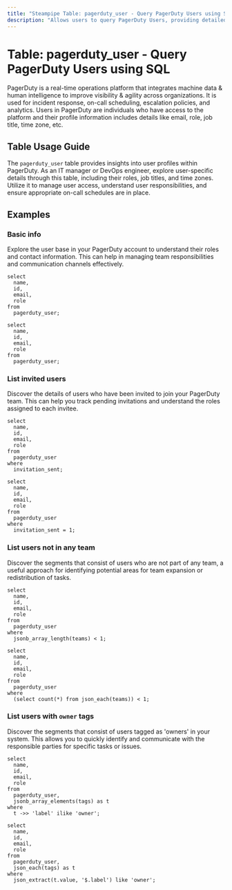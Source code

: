 ```yaml
---
title: "Steampipe Table: pagerduty_user - Query PagerDuty Users using SQL"
description: "Allows users to query PagerDuty Users, providing detailed information on each user's profile such as email, role, job title, time zone, and more."
---
```


# Table: pagerduty_user - Query PagerDuty Users using SQL

PagerDuty is a real-time operations platform that integrates machine data & human intelligence to improve visibility & agility across organizations. It is used for incident response, on-call scheduling, escalation policies, and analytics. Users in PagerDuty are individuals who have access to the platform and their profile information includes details like email, role, job title, time zone, etc.

## Table Usage Guide

The `pagerduty_user` table provides insights into user profiles within PagerDuty. As an IT manager or DevOps engineer, explore user-specific details through this table, including their roles, job titles, and time zones. Utilize it to manage user access, understand user responsibilities, and ensure appropriate on-call schedules are in place.

## Examples

### Basic info
Explore the user base in your PagerDuty account to understand their roles and contact information. This can help in managing team responsibilities and communication channels effectively.

```sql+postgres
select
  name,
  id,
  email,
  role
from
  pagerduty_user;
```

```sql+sqlite
select
  name,
  id,
  email,
  role
from
  pagerduty_user;
```

### List invited users
Discover the details of users who have been invited to join your PagerDuty team. This can help you track pending invitations and understand the roles assigned to each invitee.

```sql+postgres
select
  name,
  id,
  email,
  role
from
  pagerduty_user
where
  invitation_sent;
```

```sql+sqlite
select
  name,
  id,
  email,
  role
from
  pagerduty_user
where
  invitation_sent = 1;
```

### List users not in any team
Discover the segments that consist of users who are not part of any team, a useful approach for identifying potential areas for team expansion or redistribution of tasks.

```sql+postgres
select
  name,
  id,
  email,
  role
from
  pagerduty_user
where
  jsonb_array_length(teams) < 1;
```

```sql+sqlite
select
  name,
  id,
  email,
  role
from
  pagerduty_user
where
  (select count(*) from json_each(teams)) < 1;
```

### List users with `owner` tags
Discover the segments that consist of users tagged as 'owners' in your system. This allows you to quickly identify and communicate with the responsible parties for specific tasks or issues.

```sql+postgres
select
  name,
  id,
  email,
  role
from
  pagerduty_user,
  jsonb_array_elements(tags) as t
where
  t ->> 'label' ilike 'owner';
```

```sql+sqlite
select
  name,
  id,
  email,
  role
from
  pagerduty_user,
  json_each(tags) as t
where
  json_extract(t.value, '$.label') like 'owner';
```